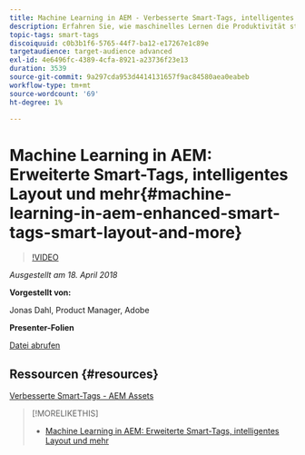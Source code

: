 ```yaml
---
title: Machine Learning in AEM - Verbesserte Smart-Tags, intelligentes Layout und mehr
description: Erfahren Sie, wie maschinelles Lernen die Produktivität steigert und neue Anwendungsfälle in Experience Manager 6.4 freischaltet.
topic-tags: smart-tags
discoiquuid: c0b3b1f6-5765-44f7-ba12-e17267e1c89e
targetaudience: target-audience advanced
exl-id: 4e6496fc-4389-4cfa-8921-a23736f23e13
duration: 3539
source-git-commit: 9a297cda953d4414131657f9ac84580aea0eabeb
workflow-type: tm+mt
source-wordcount: '69'
ht-degree: 1%

---
```


# Machine Learning in AEM: Erweiterte Smart-Tags, intelligentes Layout und mehr{#machine-learning-in-aem-enhanced-smart-tags-smart-layout-and-more}

>[!VIDEO](https://video.tv.adobe.com/v/22255/?quality=9)

*Ausgestellt am 18. April 2018*

**Vorgestellt von:**

Jonas Dahl, Product Manager, Adobe

**Presenter-Folien**

[Datei abrufen](assets/aem+gems+ml+and+ai+in+aem+4+17+18.pdf)

## Ressourcen {#resources}

[Verbesserte Smart-Tags - AEM Assets](https://helpx.adobe.com/experience-manager/6-4/assets/using/enhanced-smart-tags.html)

<!--
[Get back to the Overview](https://helpx.adobe.com/experience-manager/kt/eseminars/gems/aem-index.html)
-->

>[!MORELIKETHIS]
>
>* [Machine Learning in AEM: Erweiterte Smart-Tags, intelligentes Layout und mehr](aem-machine-learning.md)
